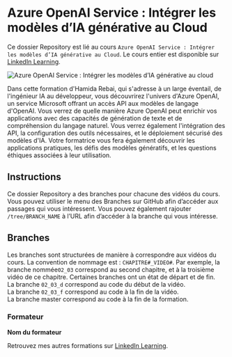 # Azure OpenAI Service : Intégrer les modèles d’IA générative au Cloud	

Ce dossier Repository est lié au cours `Azure OpenAI Service : Intégrer les modèles d’IA générative au Cloud`. Le cours entier est disponible sur [LinkedIn Learning][lil-course-url].

![Azure OpenAI Service : Intégrer les modèles d’IA générative au cloud	][lil-thumbnail-url] 

Dans cette formation d'Hamida Rebai, qui s'adresse à un large éventail, de l'ingénieur IA au développeur, vous découvrirez l'univers d'Azure OpenAI, un service Microsoft offrant un accès API aux modèles de langage d'OpenAI. Vous verrez de quelle manière Azure OpenAI peut enrichir vos applications avec des capacités de génération de texte et de compréhension du langage naturel. Vous verrez également l'intégration des API, la configuration des outils nécessaires, et le déploiement sécurisé des modèles d'IA. Votre formatrice vous fera également découvrir les applications pratiques, les défis des modèles génératifs, et les questions éthiques associées à leur utilisation.

## Instructions

Ce dossier Repository a des branches pour chacune des vidéos du cours. Vous pouvez utiliser le menu des Branches sur GitHub afin d’accéder aux passages qui vous intéressent. Vous pouvez également rajouter `/tree/BRANCH_NAME` à l’URL afin d’accéder à la branche qui vous intéresse. 

## Branches

Les branches sont structurées de manière à correspondre aux vidéos du cours. La convention de nommage est : `CHAPITRE#_VIDEO#`. Par exemple, la branche nommée`02_03` correspond au second chapitre, et à la troisième vidéo de ce chapitre. Certaines branches ont un état de départ et de fin.  
La branche `02_03_d` correspond au code du début de la vidéo.  
La branche `02_03_f` correspond au code à la fin de la vidéo.  
La branche master correspond au code à la fin de la formation. 

### Formateur

**Nom du formateur** 

 Retrouvez mes autres formations sur [LinkedIn Learning][lil-URL-trainer].

[0]: # (Replace these placeholder URLs with actual course URLs)
[lil-course-url]: https://www.linkedin.com/learning/azure-openai-service-integrer-les-modeles-d-ia-generative-au-cloud
[lil-thumbnail-url]: https://media.licdn.com/dms/image/v2/D4D0DAQFbvgrrPFj6vQ/learning-public-crop_675_1200/learning-public-crop_675_1200/0/1728298825859?e=2147483647&v=beta&t=bmVCWcJu1Ff7GSVJB7gwosqyGcT8lVmbQokeBC7rvXs
[lil-URL-trainer]: https://www.linkedin.com/learning/instructors/hamida-rebai

[1]: # (End of FR-Instruction ###############################################################################################)
